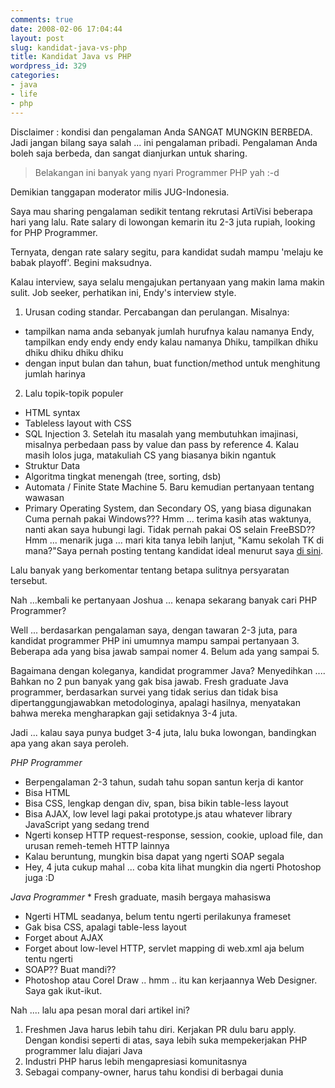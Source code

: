 ```yaml
---
comments: true
date: 2008-02-06 17:04:44
layout: post
slug: kandidat-java-vs-php
title: Kandidat Java vs PHP
wordpress_id: 329
categories:
- java
- life
- php
---
```


Disclaimer : kondisi dan pengalaman Anda SANGAT MUNGKIN BERBEDA.
Jadi jangan bilang saya salah ... ini pengalaman pribadi.
Pengalaman Anda boleh saja berbeda, dan sangat dianjurkan untuk sharing.


> Belakangan ini banyak yang nyari Programmer PHP yah :-d


Demikian tanggapan moderator milis JUG-Indonesia.

Saya mau sharing pengalaman sedikit tentang rekrutasi ArtiVisi beberapa hari yang lalu.
Rate salary di lowongan kemarin itu 2-3 juta rupiah, looking for PHP Programmer.

Ternyata, dengan rate salary segitu, para kandidat sudah mampu 'melaju ke babak playoff'.
Begini maksudnya.

Kalau interview, saya selalu mengajukan pertanyaan yang makin lama makin sulit.
Job seeker, perhatikan ini, Endy's interview style.

1. Urusan coding standar. Percabangan dan perulangan.
Misalnya:
- tampilkan nama anda sebanyak jumlah hurufnya
kalau namanya Endy, tampilkan
endy endy endy endy
kalau namanya Dhiku, tampilkan
dhiku dhiku dhiku dhiku dhiku
- dengan input bulan dan tahun, buat function/method untuk menghitung jumlah harinya

2. Lalu topik-topik populer
- HTML syntax
- Tableless layout with CSS
- SQL Injection   3. Setelah itu masalah yang membutuhkan imajinasi, misalnya perbedaan pass by value dan pass by reference   4. Kalau masih lolos juga, matakuliah CS yang biasanya bikin ngantuk
- Struktur Data
- Algoritma tingkat menengah (tree, sorting, dsb)
- Automata / Finite State Machine   5. Baru kemudian pertanyaan tentang wawasan
- Primary Operating System, dan Secondary OS, yang biasa digunakan
Cuma pernah pakai Windows??? Hmm ... terima kasih atas waktunya, nanti akan saya hubungi lagi.
Tidak pernah pakai OS selain FreeBSD?? Hmm ... menarik juga ... mari kita tanya lebih lanjut, "Kamu sekolah TK di mana?"Saya pernah posting tentang kandidat ideal menurut saya [di sini](http://endy.artivisi.com/blog/life/pengetahuan-wajib-buat-programmer/).

Lalu banyak yang berkomentar tentang betapa sulitnya persyaratan tersebut.

Nah ...kembali ke pertanyaan Joshua ... kenapa sekarang banyak cari PHP Programmer?

Well ... berdasarkan pengalaman saya, dengan tawaran 2-3 juta,
para kandidat programmer PHP ini umumnya mampu sampai pertanyaan 3.
Beberapa ada yang bisa jawab sampai nomer 4.
Belum ada yang sampai 5.

Bagaimana dengan koleganya, kandidat programmer Java?
Menyedihkan ....
Bahkan no 2 pun banyak yang gak bisa jawab.
Fresh graduate Java programmer, berdasarkan survei yang tidak serius dan tidak bisa dipertanggungjawabkan metodologinya, apalagi hasilnya, menyatakan bahwa mereka mengharapkan gaji setidaknya 3-4 juta.

Jadi ... kalau saya punya budget 3-4 juta, lalu buka lowongan, bandingkan apa yang akan saya peroleh.

*PHP Programmer*

* Berpengalaman 2-3 tahun, sudah tahu sopan santun kerja di kantor
* Bisa HTML
* Bisa CSS, lengkap dengan div, span, bisa bikin table-less layout
* Bisa AJAX, low level lagi pakai prototype.js atau whatever library JavaScript yang sedang trend
* Ngerti konsep HTTP request-response, session, cookie, upload file, dan urusan remeh-temeh HTTP lainnya
* Kalau beruntung, mungkin bisa dapat yang ngerti SOAP segala
* Hey, 4 juta cukup mahal ... coba kita lihat mungkin dia ngerti Photoshop juga :D

*Java Programmer*  * Fresh graduate, masih bergaya mahasiswa
* Ngerti HTML seadanya, belum tentu ngerti perilakunya frameset
* Gak bisa CSS, apalagi table-less layout
* Forget about AJAX
* Forget about low-level HTTP, servlet mapping di web.xml aja belum tentu ngerti
* SOAP?? Buat mandi??
* Photoshop atau Corel Draw .. hmm .. itu kan kerjaannya Web Designer. Saya gak ikut-ikut.



Nah .... lalu apa pesan moral dari artikel ini?

1. Freshmen Java harus lebih tahu diri. Kerjakan PR dulu baru apply. Dengan kondisi seperti di atas, saya lebih suka mempekerjakan PHP programmer lalu diajari Java
2. Industri PHP harus lebih mengapresiasi komunitasnya
3. Sebagai company-owner, harus tahu kondisi di berbagai dunia
